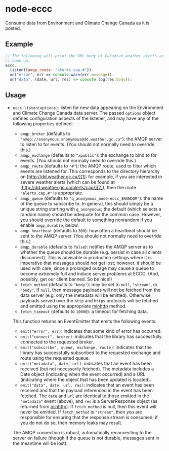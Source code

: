 node-eccc
=========
Consume data from Environment and Climate Change Canada as it is posted.

Example
-------
```javascript
// The following will print the XML body of Canadian weather alerts as they
// come up:
eccc.
  listen({amqp_route: "alerts.cap.#"}).
  on("error", err => console.warn(err.message)).
  on("data", (date, url, res) => console.log(res.body));
```

Usage
-----
*   `eccc.listen(options)`: listen for new data appearing on the Environment
    and Climate Change Canada data server. The passed `options` object defines
    configuration aspects of the listener, and may have any of the following
    properties defined:

    *   `amqp_broker` (defaults to
        `"amqp://anonymous:anonymous@dd.weather.gc.ca"`): the AMQP server to
        listen to for events. (You should not normally need to override this.)
    *   `amqp_exchange` (defaults to `"xpublic"`): the exchange to bind to for
        events. (You should not normally need to override this.)
    *   `amqp_route` (defaults to `"#"`): the AMQP route, used to filter which
        events are listened for. This corresponds to the directory hierarchy on
        [http://dd.weather.gc.ca/][1]: for example, if you are interested in
        severe weather alerts (which can be found at
        [http://dd.weather.gc.ca/alerts/cap/][2]), then the route
        `"alerts.cap.#"` is appropriate.
    *   `amqp_queue` (defaults to `"q_anonymous_node-eccc_$RANDOM"`): the name
        of the queue to subscribe to. In general, this should simply be a
        unique string starting with `q_anonymous`; the default (which selects a
        random name) should be adequate for the common case. However, you
        should override the default to something nonrandom if you enable
        `amqp_durable`, below.
    *   `amqp_heartbeat` (defaults to `300`): how often a heartbeat should be
        sent to the AMQP server. (You should not normally need to override
        this.)
    *   `amqp_durable` (defaults to `false`): notifies the AMQP server as to
        whether the queue should be durable (e.g. persist in case all clients
        disconnect). This is advisable in production settings where it is
        imperative that messages should not get lost; however, it should be
        used with care, since a prolonged outage may cause a queue to become
        extremely full and induce server problems at ECCC. (And, possibly, get
        our client banned. So be nice!)
    *   `fetch_method` (defaults to `"body"`): may be set to `null`,
        `"stream"`, or `"body"`. If `null`, then message payloads will not be
        fetched from the data server (e.g. only the metadata will be emitted).
        Otherwise, payloads served over the `http` and `https` protocols will
        be fetched and emitted using the appropriate [minhttp][3] method.
    *   `fetch_timeout` (defaults to `10000`): a timeout for fetching data.

    This function returns an EventEmitter that emits the following events:

    *   `emit("error", err)`: indicates that some kind of error has occurred.
    *   `emit("connect", broker)`: indicates that the library has successfully
        connected to the requested broker.
    *   `emit("subscribe", queue, exchange, route)`: indicates that the library
        has successfully subscribed to the requested exchange and route using
        the requested queue.
    *   `emit("metadata", date, url)`: indicates that an event has been
        received (but not necessarily fetched). The metadata includes a Date
        object (indicating when the event occurred) and a URL (indicating where
        the object that has been updated is located).
    *   `emit("data", date, url, res)`: indicates that an event has been
        received and that the payload referenced in the event has been fetched.
        The `date` and `url` are identical to those emitted in the `"metadata"`
        event (above), and `res` is a ServerResponse object (as returned from
        [minhttp][3]). If `fetch_method` is null, then this event will never be
        emitted. If `fetch_method` is `"stream"`, then _you_ are responsible
        for ensuring that the response stream is consumed; if you do not do so,
        then memory leaks may result.

    The AMQP connection is robust, automatically reconnecting to the server on
    failure (though if the queue is not durable, messages sent in the meantime
    will be lost).

[1]: http://dd.weather.gc.ca/
[2]: http://dd.weather.gc.ca/alerts/cap/
[3]: https://github.com/darkskyapp/minhttp
